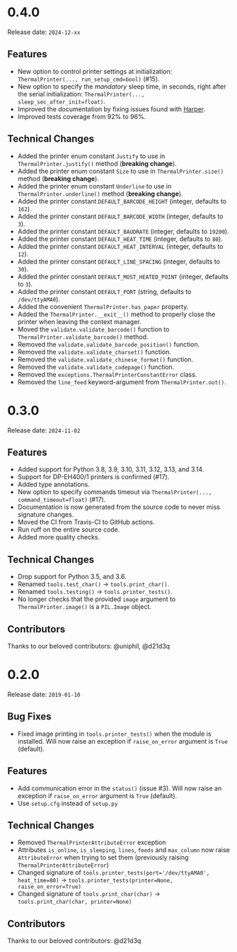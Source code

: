# 0.4.0

Release date: `2024-12-xx`

## Features

- New option to control printer settings at initialization: `ThermalPrinter(..., run_setup_cmd=bool)` (#15).
- New option to specify the *mandatory* sleep time, in seconds, right after the serial initialization: `ThermalPrinter(..., sleep_sec_after_init=float)`.
- Improved the documentation by fixing issues found with [Harper](https://github.com/elijah-potter/harper).
- Improved tests coverage from 92% to 96%.

## Technical Changes

- Added the printer enum constant `Justify` to use in `ThermalPrinter.justify()` method (**breaking change**).
- Added the printer enum constant `Size` to use in `ThermalPrinter.size()` method (**breaking change**).
- Added the printer enum constant `Underline` to use in `ThermalPrinter.underline()` method (**breaking change**).
- Added the printer constant `DEFAULT_BARCODE_HEIGHT` (integer, defaults to `162`).
- Added the printer constant `DEFAULT_BARCODE_WIDTH` (integer, defaults to `3`).
- Added the printer constant `DEFAULT_BAUDRATE` (integer, defaults to `19200`).
- Added the printer constant `DEFAULT_HEAT_TIME` (integer, defaults to `80`).
- Added the printer constant `DEFAULT_HEAT_INTERVAL` (integer, defaults to `12`).
- Added the printer constant `DEFAULT_LINE_SPACING` (integer, defaults to `30`).
- Added the printer constant `DEFAULT_MOST_HEATED_POINT` (integer, defaults to `3`).
- Added the printer constant `DEFAULT_PORT` (string, defaults to `/dev/ttyAMA0`).
- Added the convenient `ThermalPrinter.has_paper` property.
- Added the `ThermalPrinter.__exit__()` method to properly close the printer when leaving the context manager.
- Moved the `validate.validate_barcode()` function to `ThermalPrinter.validate_barcode()` method.
- Removed the `validate.validate_barcode_position()` function.
- Removed the `validate.validate_charset()` function.
- Removed the `validate.validate_chinese_format()` function.
- Removed the `validate.validate_codepage()` function.
- Removed the `exceptions.ThermalPrinterConstantError` class.
- Removed the `line_feed` keyword-argument from `ThermalPrinter.out()`.

# 0.3.0

Release date: `2024-11-02`

## Features

- Added support for Python 3.8, 3.9, 3.10, 3.11, 3.12, 3.13, and 3.14.
- Support for DP-EH400/1 printers is confirmed (#17).
- Added type annotations.
- New option to specify commands timeout via `ThermalPrinter(..., command_timeout=float)` (#17).
- Documentation is now generated from the source code to never miss signature changes.
- Moved the CI from Travis-CI to GitHub actions.
- Run ruff on the entire source code.
- Added more quality checks.

## Technical Changes

- Drop support for Python 3.5, and 3.6.
- Renamed `tools.test_char()` → `tools.print_char()`.
- Renamed `tools.testing()` → `tools.printer_tests()`.
- No longer checks that the provided `image` argument to `ThermalPrinter.image()` is a `PIL.Image` object.

## Contributors

Thanks to our beloved contributors: @uniphil, @d21d3q

# 0.2.0

Release date: `2019-01-10`

## Bug Fixes

- Fixed image printing in `tools.printer_tests()` when the module is installed. Will now raise an exception if `raise_on_error` argument is `True` (default).

## Features

- Add communication error in the `status()` (issue #3). Will now raise an exception if `raise_on_error` argument is `True` (default).
- Use `setup.cfg` instead of `setup.py`

## Technical Changes

- Removed `ThermalPrinterAttributeError` exception
- Attributes `is_online`, `is_sleeping`, `lines`, `feeds` and `max_column` now raise `AttributeError` when trying to set them (previously raising `ThermalPrinterAttributeError`)
- Changed signature of `tools.printer_tests(port='/dev/ttyAMA0', heat_time=80)` → `tools.printer_tests(printer=None, raise_on_error=True)`
- Changed signature of `tools.print_char(char)` → `tools.print_char(char, printer=None)`

## Contributors

Thanks to our beloved contributors: @d21d3q
